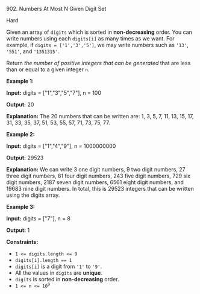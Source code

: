 902\. Numbers At Most N Given Digit Set

Hard

Given an array of `digits` which is sorted in **non-decreasing** order. You can write numbers using each `digits[i]` as many times as we want. For example, if `digits = ['1','3','5']`, we may write numbers such as `'13'`, `'551'`, and `'1351315'`.

Return _the number of positive integers that can be generated_ that are less than or equal to a given integer `n`.

**Example 1:**

**Input:** digits = ["1","3","5","7"], n = 100

**Output:** 20

**Explanation:**  The 20 numbers that can be written are: 1, 3, 5, 7, 11, 13, 15, 17, 31, 33, 35, 37, 51, 53, 55, 57, 71, 73, 75, 77.

**Example 2:**

**Input:** digits = ["1","4","9"], n = 1000000000

**Output:** 29523

**Explanation:**  We can write 3 one digit numbers, 9 two digit numbers, 27 three digit numbers, 81 four digit numbers, 243 five digit numbers, 729 six digit numbers, 2187 seven digit numbers, 6561 eight digit numbers, and 19683 nine digit numbers. In total, this is 29523 integers that can be written using the digits array.

**Example 3:**

**Input:** digits = ["7"], n = 8

**Output:** 1

**Constraints:**

*   `1 <= digits.length <= 9`
*   `digits[i].length == 1`
*   `digits[i]` is a digit from `'1'` to `'9'`.
*   All the values in `digits` are **unique**.
*   `digits` is sorted in **non-decreasing** order.
*   <code>1 <= n <= 10<sup>9</sup></code>